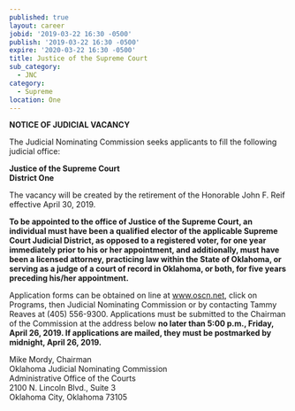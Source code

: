 ```yaml
---
published: true
layout: career
jobid: '2019-03-22 16:30 -0500'
publish: '2019-03-22 16:30 -0500'
expire: '2020-03-22 16:30 -0500'
title: Justice of the Supreme Court
sub_category:
  - JNC
category:
  - Supreme
location: One
---
```

**NOTICE OF JUDICIAL VACANCY**

The Judicial Nominating Commission seeks applicants to fill the following judicial office:

**Justice of the Supreme Court  
District One**

The vacancy will be created by the retirement of the Honorable John F. Reif effective April 30, 2019.

**To be appointed to the office of Justice of the Supreme Court, an individual must have been a qualified elector of the applicable Supreme Court Judicial District, as opposed to a registered voter, for one year immediately prior to his or her appointment, and additionally, must have been a licensed attorney, practicing law within the State of Oklahoma, or serving as a judge of a court of record in Oklahoma, or both, for five years preceding his/her appointment.**

Application forms can be obtained on line at www.oscn.net, click on Programs, then Judicial Nominating Commission or by contacting Tammy Reaves at (405) 556-9300. Applications must be submitted to the Chairman of the Commission at the address below **no later than 5:00 p.m., Friday, April 26, 2019. If applications are mailed, they must be postmarked by midnight, April 26, 2019.**

Mike Mordy, Chairman  
Oklahoma Judicial Nominating Commission  
Administrative Office of the Courts  
2100 N. Lincoln Blvd., Suite 3  
Oklahoma City, Oklahoma 73105
